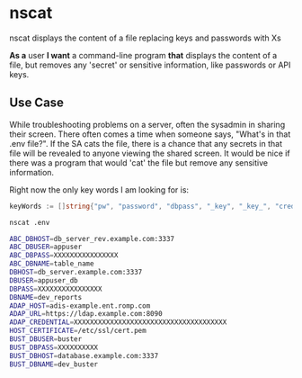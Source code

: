 # nscat

nscat displays the content of a file replacing keys and passwords with Xs

**As a** user **I want** a command-line program **that** displays the content of a file, but removes any 'secret' or sensitive information, like passwords or API keys.

## Use Case

While troubleshooting problems on a server, often the sysadmin in sharing their screen. There often comes a time when someone says, "What's in that .env file?". If the SA cats the file, there is a chance that any secrets in that file will be revealed to anyone viewing the shared screen. It would be nice if there was a program that would 'cat' the file but remove any sensitive information. 

Right now the only key words I am looking for is:

```go
keyWords := []string{"pw", "password", "dbpass", "_key", "_key_", "credential", "pat"}
```

```bash
nscat .env

ABC_DBHOST=db_server_rev.example.com:3337
ABC_DBUSER=appuser
ABC_DBPASS=XXXXXXXXXXXXXXXX
ABC_DBNAME=table_name
DBHOST=db_server.example.com:3337
DBUSER=appuser_db
DBPASS=XXXXXXXXXXXXXXXX
DBNAME=dev_reports
ADAP_HOST=adis-example.ent.romp.com
ADAP_URL=https://ldap.example.com:8090
ADAP_CREDENTIAL=XXXXXXXXXXXXXXXXXXXXXXXXXXXXXXXXXXXXXX
HOST_CERTIFICATE=/etc/ssl/cert.pem
BUST_DBUSER=buster
BUST_DBPASS=XXXXXXXXXX
BUST_DBHOST=database.example.com:3337
BUST_DBNAME=dev_buster
```
